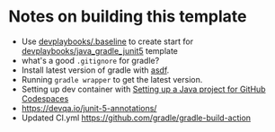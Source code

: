 # Notes on building this template

* Use  [devplaybooks/.baseline](https://github.com/devplaybooks/.baseline) to create start for [devplaybooks/java_gradle_junit5](https://github.com/devplaybooks/java_gradle_junit5) template
* what's a good `.gitignore` for gradle?
* Install latest version of gradle with [asdf](https://github.com/asdf-vm/asdf).
* Running `gradle wrapper` to get the latest version. 
* Setting up dev container with [Setting up a Java project for GitHub Codespaces](https://docs.github.com/en/codespaces/setting-up-your-project-for-codespaces/adding-a-dev-container-configuration/setting-up-your-java-project-for-codespaces)
* https://devqa.io/junit-5-annotations/
* Updated CI.yml https://github.com/gradle/gradle-build-action